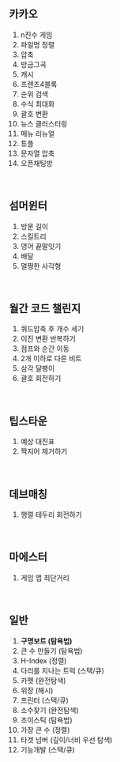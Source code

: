 ## 카카오

1. n진수 게임
2. 파일명 정렬
3. 압축
4. 방금그곡
5. 캐시
6. 프렌즈4블록
7. 순위 검색
8. 수식 최대화
9. 괄호 변환
10. 뉴스 클러스터링
11. 메뉴 리뉴얼
12. 튜플
13. 문자열 압축
14. 오픈채팅방

<br>

## 섬머윈터

1. 방문 길이
2. 스킬트리
3. 영어 끝말잇기
4. 배달
5. 멀쩡한 사각형

<br>

## 월간 코드 챌린지

1. 쿼드압축 후 개수 세기
2. 이진 변환 반복하기
3. 점프와 순간 이동
4. 2개 이하로 다른 비트
5. 삼각 달팽이
6. 괄호 회전하기

<br>

## 팁스타운

1. 예상 대진표
2. 짝지어 제거하기

<br>

## 데브매칭

1. 행렬 테두리 회전하기

<br>

## 마에스터

1. 게임 앱 최단거리

<br>

## 일반

1. **구명보트 (탐욕법)**
2. 큰 수 만들기 (탐욕법)
3. H-Index (정렬)
4. 다리를 지나는 트럭 (스택/큐)
5. 카펫 (완전탐색)
6. 위장 (해시)
7. 프린터 (스택/큐)
8. 소수찾기 (완전탐색)
9. 조이스틱 (탐욕법)
10. 가장 큰 수 (정렬)
11. 타겟 넘버 (깊이/너비 우선 탐색)
12. 기능개발 (스택/큐)
